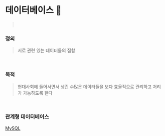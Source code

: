 # 데이터베이스 :eyes:
> <br>

### 정의
>서로 관련 있는 데이터들의 집합
<br>

### 목적
> 현대사회에 들어서면서 생긴 수많은 데이터들을 보다 효율적으로 관리하고 처리가 가능하도록 한다
<br>

### 관계형 데이터베이스
[MySQL](https://github.com/foskingson/STUDY/blob/main/Database/mysql.md)
